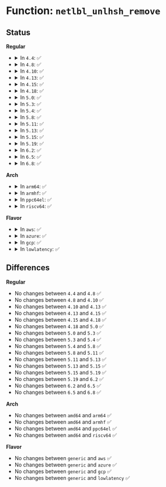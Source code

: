 # Function: <code>netlbl_unlhsh_remove</code>

## Status
<b>Regular</b>
<ul>
<li>
<details>
<summary>In <code>4.4</code>: ✅</summary>

```c
int netlbl_unlhsh_remove(struct net *net, const char *dev_name, const void *addr, const void *mask, u32 addr_len, struct netlbl_audit *audit_info);
```

**Collision:** Unique Global

**Inline:** No

**Transformation:** False

**Instances:**

```
In net/netlabel/netlabel_unlabeled.c (ffffffff8180f500)
Location: net/netlabel/netlabel_unlabeled.c:647
Inline: False
Direct callers:
  - net/netlabel/netlabel_kapi.c:netlbl_cfg_unlbl_static_del
  - net/netlabel/netlabel_unlabeled.c:netlbl_unlabel_staticremovedef
  - net/netlabel/netlabel_unlabeled.c:netlbl_unlabel_staticremove
```
**Symbols:**

```
ffffffff8180f500-ffffffff8180f97f: netlbl_unlhsh_remove (STB_GLOBAL)
```
</details>
</li>
<li>
<details>
<summary>In <code>4.8</code>: ✅</summary>

```c
int netlbl_unlhsh_remove(struct net *net, const char *dev_name, const void *addr, const void *mask, u32 addr_len, struct netlbl_audit *audit_info);
```

**Collision:** Unique Global

**Inline:** No

**Transformation:** False

**Instances:**

```
In net/netlabel/netlabel_unlabeled.c (ffffffff81881bb0)
Location: net/netlabel/netlabel_unlabeled.c:647
Inline: False
Direct callers:
  - net/netlabel/netlabel_kapi.c:netlbl_cfg_unlbl_static_del
  - net/netlabel/netlabel_kapi.c:netlbl_cfg_unlbl_static_del
  - net/netlabel/netlabel_unlabeled.c:netlbl_unlabel_staticremovedef
  - net/netlabel/netlabel_unlabeled.c:netlbl_unlabel_staticremove
```
**Symbols:**

```
ffffffff81881bb0-ffffffff81882041: netlbl_unlhsh_remove (STB_GLOBAL)
```
</details>
</li>
<li>
<details>
<summary>In <code>4.10</code>: ✅</summary>

```c
int netlbl_unlhsh_remove(struct net *net, const char *dev_name, const void *addr, const void *mask, u32 addr_len, struct netlbl_audit *audit_info);
```

**Collision:** Unique Global

**Inline:** No

**Transformation:** False

**Instances:**

```
In net/netlabel/netlabel_unlabeled.c (ffffffff818b6460)
Location: net/netlabel/netlabel_unlabeled.c:641
Inline: False
Direct callers:
  - net/netlabel/netlabel_kapi.c:netlbl_cfg_unlbl_static_del
  - net/netlabel/netlabel_kapi.c:netlbl_cfg_unlbl_static_del
  - net/netlabel/netlabel_unlabeled.c:netlbl_unlabel_staticremovedef
  - net/netlabel/netlabel_unlabeled.c:netlbl_unlabel_staticremove
```
**Symbols:**

```
ffffffff818b6460-ffffffff818b68f1: netlbl_unlhsh_remove (STB_GLOBAL)
```
</details>
</li>
<li>
<details>
<summary>In <code>4.13</code>: ✅</summary>

```c
int netlbl_unlhsh_remove(struct net *net, const char *dev_name, const void *addr, const void *mask, u32 addr_len, struct netlbl_audit *audit_info);
```

**Collision:** Unique Global

**Inline:** No

**Transformation:** False

**Instances:**

```
In net/netlabel/netlabel_unlabeled.c (ffffffff818dcd50)
Location: net/netlabel/netlabel_unlabeled.c:641
Inline: False
Direct callers:
  - net/netlabel/netlabel_kapi.c:netlbl_cfg_unlbl_static_del
  - net/netlabel/netlabel_kapi.c:netlbl_cfg_unlbl_static_del
  - net/netlabel/netlabel_unlabeled.c:netlbl_unlabel_staticremovedef
  - net/netlabel/netlabel_unlabeled.c:netlbl_unlabel_staticremove
```
**Symbols:**

```
ffffffff818dcd50-ffffffff818dd1c5: netlbl_unlhsh_remove (STB_GLOBAL)
```
</details>
</li>
<li>
<details>
<summary>In <code>4.15</code>: ✅</summary>

```c
int netlbl_unlhsh_remove(struct net *net, const char *dev_name, const void *addr, const void *mask, u32 addr_len, struct netlbl_audit *audit_info);
```

**Collision:** Unique Global

**Inline:** No

**Transformation:** False

**Instances:**

```
In net/netlabel/netlabel_unlabeled.c (ffffffff81962940)
Location: net/netlabel/netlabel_unlabeled.c:641
Inline: False
Direct callers:
  - net/netlabel/netlabel_kapi.c:netlbl_cfg_unlbl_static_del
  - net/netlabel/netlabel_kapi.c:netlbl_cfg_unlbl_static_del
  - net/netlabel/netlabel_unlabeled.c:netlbl_unlabel_staticremovedef
  - net/netlabel/netlabel_unlabeled.c:netlbl_unlabel_staticremove
```
**Symbols:**

```
ffffffff81962940-ffffffff81962db5: netlbl_unlhsh_remove (STB_GLOBAL)
```
</details>
</li>
<li>
<details>
<summary>In <code>4.18</code>: ✅</summary>

```c
int netlbl_unlhsh_remove(struct net *net, const char *dev_name, const void *addr, const void *mask, u32 addr_len, struct netlbl_audit *audit_info);
```

**Collision:** Unique Global

**Inline:** No

**Transformation:** False

**Instances:**

```
In net/netlabel/netlabel_unlabeled.c (ffffffff819bc1a0)
Location: net/netlabel/netlabel_unlabeled.c:641
Inline: False
Direct callers:
  - net/netlabel/netlabel_kapi.c:netlbl_cfg_unlbl_static_del
  - net/netlabel/netlabel_kapi.c:netlbl_cfg_unlbl_static_del
  - net/netlabel/netlabel_unlabeled.c:netlbl_unlabel_staticremovedef
  - net/netlabel/netlabel_unlabeled.c:netlbl_unlabel_staticremove
```
**Symbols:**

```
ffffffff819bc1a0-ffffffff819bc619: netlbl_unlhsh_remove (STB_GLOBAL)
```
</details>
</li>
<li>
<details>
<summary>In <code>5.0</code>: ✅</summary>

```c
int netlbl_unlhsh_remove(struct net *net, const char *dev_name, const void *addr, const void *mask, u32 addr_len, struct netlbl_audit *audit_info);
```

**Collision:** Unique Global

**Inline:** No

**Transformation:** False

**Instances:**

```
In net/netlabel/netlabel_unlabeled.c (ffffffff819f3410)
Location: net/netlabel/netlabel_unlabeled.c:641
Inline: False
Direct callers:
  - net/netlabel/netlabel_kapi.c:netlbl_cfg_unlbl_static_del
  - net/netlabel/netlabel_kapi.c:netlbl_cfg_unlbl_static_del
  - net/netlabel/netlabel_unlabeled.c:netlbl_unlabel_staticremovedef
  - net/netlabel/netlabel_unlabeled.c:netlbl_unlabel_staticremove
```
**Symbols:**

```
ffffffff819f3410-ffffffff819f386e: netlbl_unlhsh_remove (STB_GLOBAL)
```
</details>
</li>
<li>
<details>
<summary>In <code>5.3</code>: ✅</summary>

```c
int netlbl_unlhsh_remove(struct net *net, const char *dev_name, const void *addr, const void *mask, u32 addr_len, struct netlbl_audit *audit_info);
```

**Collision:** Unique Global

**Inline:** No

**Transformation:** False

**Instances:**

```
In net/netlabel/netlabel_unlabeled.c (ffffffff81a627a0)
Location: net/netlabel/netlabel_unlabeled.c:627
Inline: False
Direct callers:
  - net/netlabel/netlabel_kapi.c:netlbl_cfg_unlbl_static_del
  - net/netlabel/netlabel_kapi.c:netlbl_cfg_unlbl_static_del
  - net/netlabel/netlabel_unlabeled.c:netlbl_unlabel_staticremovedef
  - net/netlabel/netlabel_unlabeled.c:netlbl_unlabel_staticremove
```
**Symbols:**

```
ffffffff81a627a0-ffffffff81a62c97: netlbl_unlhsh_remove (STB_GLOBAL)
```
</details>
</li>
<li>
<details>
<summary>In <code>5.4</code>: ✅</summary>

```c
int netlbl_unlhsh_remove(struct net *net, const char *dev_name, const void *addr, const void *mask, u32 addr_len, struct netlbl_audit *audit_info);
```

**Collision:** Unique Global

**Inline:** No

**Transformation:** False

**Instances:**

```
In net/netlabel/netlabel_unlabeled.c (ffffffff81a99380)
Location: net/netlabel/netlabel_unlabeled.c:627
Inline: False
Direct callers:
  - net/netlabel/netlabel_kapi.c:netlbl_cfg_unlbl_static_del
  - net/netlabel/netlabel_kapi.c:netlbl_cfg_unlbl_static_del
  - net/netlabel/netlabel_unlabeled.c:netlbl_unlabel_staticremovedef
  - net/netlabel/netlabel_unlabeled.c:netlbl_unlabel_staticremove
```
**Symbols:**

```
ffffffff81a99380-ffffffff81a99877: netlbl_unlhsh_remove (STB_GLOBAL)
```
</details>
</li>
<li>
<details>
<summary>In <code>5.8</code>: ✅</summary>

```c
int netlbl_unlhsh_remove(struct net *net, const char *dev_name, const void *addr, const void *mask, u32 addr_len, struct netlbl_audit *audit_info);
```

**Collision:** Unique Global

**Inline:** No

**Transformation:** False

**Instances:**

```
In net/netlabel/netlabel_unlabeled.c (ffffffff81b94fc0)
Location: net/netlabel/netlabel_unlabeled.c:627
Inline: False
Direct callers:
  - net/netlabel/netlabel_kapi.c:netlbl_cfg_unlbl_static_del
  - net/netlabel/netlabel_kapi.c:netlbl_cfg_unlbl_static_del
  - net/netlabel/netlabel_unlabeled.c:netlbl_unlabel_staticremovedef
  - net/netlabel/netlabel_unlabeled.c:netlbl_unlabel_staticremove
```
**Symbols:**

```
ffffffff81b94fc0-ffffffff81b950b1: netlbl_unlhsh_remove (STB_GLOBAL)
```
</details>
</li>
<li>
<details>
<summary>In <code>5.11</code>: ✅</summary>

```c
int netlbl_unlhsh_remove(struct net *net, const char *dev_name, const void *addr, const void *mask, u32 addr_len, struct netlbl_audit *audit_info);
```

**Collision:** Unique Global

**Inline:** No

**Transformation:** False

**Instances:**

```
In net/netlabel/netlabel_unlabeled.c (ffffffff81ba4c20)
Location: net/netlabel/netlabel_unlabeled.c:627
Inline: False
Direct callers:
  - net/netlabel/netlabel_kapi.c:netlbl_cfg_unlbl_static_del
  - net/netlabel/netlabel_kapi.c:netlbl_cfg_unlbl_static_del
  - net/netlabel/netlabel_unlabeled.c:netlbl_unlabel_staticremovedef
  - net/netlabel/netlabel_unlabeled.c:netlbl_unlabel_staticremove
```
**Symbols:**

```
ffffffff81ba4c20-ffffffff81ba4d1c: netlbl_unlhsh_remove (STB_GLOBAL)
```
</details>
</li>
<li>
<details>
<summary>In <code>5.13</code>: ✅</summary>

```c
int netlbl_unlhsh_remove(struct net *net, const char *dev_name, const void *addr, const void *mask, u32 addr_len, struct netlbl_audit *audit_info);
```

**Collision:** Unique Global

**Inline:** No

**Transformation:** False

**Instances:**

```
In net/netlabel/netlabel_unlabeled.c (ffffffff81b93950)
Location: net/netlabel/netlabel_unlabeled.c:627
Inline: False
Direct callers:
  - net/netlabel/netlabel_kapi.c:netlbl_cfg_unlbl_static_del
  - net/netlabel/netlabel_kapi.c:netlbl_cfg_unlbl_static_del
  - net/netlabel/netlabel_unlabeled.c:netlbl_unlabel_staticremovedef
  - net/netlabel/netlabel_unlabeled.c:netlbl_unlabel_staticremove
```
**Symbols:**

```
ffffffff81b93950-ffffffff81b93e38: netlbl_unlhsh_remove (STB_GLOBAL)
```
</details>
</li>
<li>
<details>
<summary>In <code>5.15</code>: ✅</summary>

```c
int netlbl_unlhsh_remove(struct net *net, const char *dev_name, const void *addr, const void *mask, u32 addr_len, struct netlbl_audit *audit_info);
```

**Collision:** Unique Global

**Inline:** No

**Transformation:** False

**Instances:**

```
In net/netlabel/netlabel_unlabeled.c (ffffffff81c600f0)
Location: net/netlabel/netlabel_unlabeled.c:625
Inline: False
Direct callers:
  - net/netlabel/netlabel_kapi.c:netlbl_cfg_unlbl_static_del
  - net/netlabel/netlabel_kapi.c:netlbl_cfg_unlbl_static_del
  - net/netlabel/netlabel_unlabeled.c:netlbl_unlabel_staticremovedef
  - net/netlabel/netlabel_unlabeled.c:netlbl_unlabel_staticremove
```
**Symbols:**

```
ffffffff81c600f0-ffffffff81c605d8: netlbl_unlhsh_remove (STB_GLOBAL)
```
</details>
</li>
<li>
<details>
<summary>In <code>5.19</code>: ✅</summary>

```c
int netlbl_unlhsh_remove(struct net *net, const char *dev_name, const void *addr, const void *mask, u32 addr_len, struct netlbl_audit *audit_info);
```

**Collision:** Unique Global

**Inline:** No

**Transformation:** False

**Instances:**

```
In net/netlabel/netlabel_unlabeled.c (ffffffff81e02550)
Location: net/netlabel/netlabel_unlabeled.c:625
Inline: False
Direct callers:
  - net/netlabel/netlabel_kapi.c:netlbl_cfg_unlbl_static_del
  - net/netlabel/netlabel_kapi.c:netlbl_cfg_unlbl_static_del
  - net/netlabel/netlabel_unlabeled.c:netlbl_unlabel_staticremovedef
  - net/netlabel/netlabel_unlabeled.c:netlbl_unlabel_staticremove
```
**Symbols:**

```
ffffffff81e02550-ffffffff81e02a14: netlbl_unlhsh_remove (STB_GLOBAL)
```
</details>
</li>
<li>
<details>
<summary>In <code>6.2</code>: ✅</summary>

```c
int netlbl_unlhsh_remove(struct net *net, const char *dev_name, const void *addr, const void *mask, u32 addr_len, struct netlbl_audit *audit_info);
```

**Collision:** Unique Global

**Inline:** No

**Transformation:** False

**Instances:**

```
In net/netlabel/netlabel_unlabeled.c (ffffffff81fd7440)
Location: net/netlabel/netlabel_unlabeled.c:625
Inline: False
Direct callers:
  - net/netlabel/netlabel_kapi.c:netlbl_cfg_unlbl_static_del
  - net/netlabel/netlabel_kapi.c:netlbl_cfg_unlbl_static_del
  - net/netlabel/netlabel_unlabeled.c:netlbl_unlabel_staticremovedef
  - net/netlabel/netlabel_unlabeled.c:netlbl_unlabel_staticremove
```
**Symbols:**

```
ffffffff81fd7440-ffffffff81fd7904: netlbl_unlhsh_remove (STB_GLOBAL)
```
</details>
</li>
<li>
<details>
<summary>In <code>6.5</code>: ✅</summary>

```c
int netlbl_unlhsh_remove(struct net *net, const char *dev_name, const void *addr, const void *mask, u32 addr_len, struct netlbl_audit *audit_info);
```

**Collision:** Unique Global

**Inline:** No

**Transformation:** False

**Instances:**

```
In net/netlabel/netlabel_unlabeled.c (ffffffff82053130)
Location: net/netlabel/netlabel_unlabeled.c:625
Inline: False
Direct callers:
  - net/netlabel/netlabel_kapi.c:netlbl_cfg_unlbl_static_del
  - net/netlabel/netlabel_kapi.c:netlbl_cfg_unlbl_static_del
  - net/netlabel/netlabel_unlabeled.c:netlbl_unlabel_staticremovedef
  - net/netlabel/netlabel_unlabeled.c:netlbl_unlabel_staticremove
```
**Symbols:**

```
ffffffff82053130-ffffffff820535f9: netlbl_unlhsh_remove (STB_GLOBAL)
```
</details>
</li>
<li>
<details>
<summary>In <code>6.8</code>: ✅</summary>

```c
int netlbl_unlhsh_remove(struct net *net, const char *dev_name, const void *addr, const void *mask, u32 addr_len, struct netlbl_audit *audit_info);
```

**Collision:** Unique Global

**Inline:** No

**Transformation:** False

**Instances:**

```
In net/netlabel/netlabel_unlabeled.c (ffffffff82125930)
Location: net/netlabel/netlabel_unlabeled.c:619
Inline: False
Direct callers:
  - net/netlabel/netlabel_kapi.c:netlbl_cfg_unlbl_static_del
  - net/netlabel/netlabel_kapi.c:netlbl_cfg_unlbl_static_del
  - net/netlabel/netlabel_unlabeled.c:netlbl_unlabel_staticremovedef
  - net/netlabel/netlabel_unlabeled.c:netlbl_unlabel_staticremove
```
**Symbols:**

```
ffffffff82125930-ffffffff82125dff: netlbl_unlhsh_remove (STB_GLOBAL)
```
</details>
</li>
</ul>
<b>Arch</b>
<ul>
<li>
<details>
<summary>In <code>arm64</code>: ✅</summary>

```c
int netlbl_unlhsh_remove(struct net *net, const char *dev_name, const void *addr, const void *mask, u32 addr_len, struct netlbl_audit *audit_info);
```

**Collision:** Unique Global

**Inline:** No

**Transformation:** False

**Instances:**

```
In net/netlabel/netlabel_unlabeled.c (ffff800010d68c30)
Location: net/netlabel/netlabel_unlabeled.c:627
Inline: False
Direct callers:
  - net/netlabel/netlabel_kapi.c:netlbl_cfg_unlbl_static_del
  - net/netlabel/netlabel_unlabeled.c:netlbl_unlabel_staticremovedef
  - net/netlabel/netlabel_unlabeled.c:netlbl_unlabel_staticremove
```
**Symbols:**

```
ffff800010d68c30-ffff800010d69188: netlbl_unlhsh_remove (STB_GLOBAL)
```
</details>
</li>
<li>
<details>
<summary>In <code>armhf</code>: ✅</summary>

```c
int netlbl_unlhsh_remove(struct net *net, const char *dev_name, const void *addr, const void *mask, u32 addr_len, struct netlbl_audit *audit_info);
```

**Collision:** Unique Global

**Inline:** No

**Transformation:** False

**Instances:**

```
In net/netlabel/netlabel_unlabeled.c (c0e673b4)
Location: net/netlabel/netlabel_unlabeled.c:627
Inline: False
Direct callers:
  - net/netlabel/netlabel_kapi.c:netlbl_cfg_unlbl_static_del
  - net/netlabel/netlabel_unlabeled.c:netlbl_unlabel_staticremovedef
  - net/netlabel/netlabel_unlabeled.c:netlbl_unlabel_staticremove
```
**Symbols:**

```
c0e673b4-c0e67854: netlbl_unlhsh_remove (STB_GLOBAL)
```
</details>
</li>
<li>
<details>
<summary>In <code>ppc64el</code>: ✅</summary>

```c
int netlbl_unlhsh_remove(struct net *net, const char *dev_name, const void *addr, const void *mask, u32 addr_len, struct netlbl_audit *audit_info);
```

**Collision:** Unique Global

**Inline:** No

**Transformation:** False

**Instances:**

```
In net/netlabel/netlabel_unlabeled.c (c000000000ea58c0)
Location: net/netlabel/netlabel_unlabeled.c:627
Inline: False
Direct callers:
  - net/netlabel/netlabel_kapi.c:netlbl_cfg_unlbl_static_del
  - net/netlabel/netlabel_kapi.c:netlbl_cfg_unlbl_static_del
  - net/netlabel/netlabel_unlabeled.c:netlbl_unlabel_staticremovedef
  - net/netlabel/netlabel_unlabeled.c:netlbl_unlabel_staticremove
```
**Symbols:**

```
c000000000ea58c0-c000000000ea5f94: netlbl_unlhsh_remove (STB_GLOBAL)
```
</details>
</li>
<li>
<details>
<summary>In <code>riscv64</code>: ✅</summary>

```c
int netlbl_unlhsh_remove(struct net *net, const char *dev_name, const void *addr, const void *mask, u32 addr_len, struct netlbl_audit *audit_info);
```

**Collision:** Unique Global

**Inline:** No

**Transformation:** False

**Instances:**

```
In net/netlabel/netlabel_unlabeled.c (ffffffe00089be7c)
Location: net/netlabel/netlabel_unlabeled.c:627
Inline: False
Direct callers:
  - net/netlabel/netlabel_kapi.c:netlbl_cfg_unlbl_static_del
  - net/netlabel/netlabel_unlabeled.c:netlbl_unlabel_staticremovedef
  - net/netlabel/netlabel_unlabeled.c:netlbl_unlabel_staticremove
```
**Symbols:**

```
ffffffe00089be7c-ffffffe00089c30e: netlbl_unlhsh_remove (STB_GLOBAL)
```
</details>
</li>
</ul>
<b>Flavor</b>
<ul>
<li>
<details>
<summary>In <code>aws</code>: ✅</summary>

```c
int netlbl_unlhsh_remove(struct net *net, const char *dev_name, const void *addr, const void *mask, u32 addr_len, struct netlbl_audit *audit_info);
```

**Collision:** Unique Global

**Inline:** No

**Transformation:** False

**Instances:**

```
In net/netlabel/netlabel_unlabeled.c (ffffffff81a38710)
Location: net/netlabel/netlabel_unlabeled.c:627
Inline: False
Direct callers:
  - net/netlabel/netlabel_kapi.c:netlbl_cfg_unlbl_static_del
  - net/netlabel/netlabel_kapi.c:netlbl_cfg_unlbl_static_del
  - net/netlabel/netlabel_unlabeled.c:netlbl_unlabel_staticremovedef
  - net/netlabel/netlabel_unlabeled.c:netlbl_unlabel_staticremove
```
**Symbols:**

```
ffffffff81a38710-ffffffff81a38c07: netlbl_unlhsh_remove (STB_GLOBAL)
```
</details>
</li>
<li>
<details>
<summary>In <code>azure</code>: ✅</summary>

```c
int netlbl_unlhsh_remove(struct net *net, const char *dev_name, const void *addr, const void *mask, u32 addr_len, struct netlbl_audit *audit_info);
```

**Collision:** Unique Global

**Inline:** No

**Transformation:** False

**Instances:**

```
In net/netlabel/netlabel_unlabeled.c (ffffffff819f5330)
Location: net/netlabel/netlabel_unlabeled.c:627
Inline: False
Direct callers:
  - net/netlabel/netlabel_kapi.c:netlbl_cfg_unlbl_static_del
  - net/netlabel/netlabel_kapi.c:netlbl_cfg_unlbl_static_del
  - net/netlabel/netlabel_unlabeled.c:netlbl_unlabel_staticremovedef
  - net/netlabel/netlabel_unlabeled.c:netlbl_unlabel_staticremove
```
**Symbols:**

```
ffffffff819f5330-ffffffff819f5827: netlbl_unlhsh_remove (STB_GLOBAL)
```
</details>
</li>
<li>
<details>
<summary>In <code>gcp</code>: ✅</summary>

```c
int netlbl_unlhsh_remove(struct net *net, const char *dev_name, const void *addr, const void *mask, u32 addr_len, struct netlbl_audit *audit_info);
```

**Collision:** Unique Global

**Inline:** No

**Transformation:** False

**Instances:**

```
In net/netlabel/netlabel_unlabeled.c (ffffffff81aa45c0)
Location: net/netlabel/netlabel_unlabeled.c:627
Inline: False
Direct callers:
  - net/netlabel/netlabel_kapi.c:netlbl_cfg_unlbl_static_del
  - net/netlabel/netlabel_kapi.c:netlbl_cfg_unlbl_static_del
  - net/netlabel/netlabel_unlabeled.c:netlbl_unlabel_staticremovedef
  - net/netlabel/netlabel_unlabeled.c:netlbl_unlabel_staticremove
```
**Symbols:**

```
ffffffff81aa45c0-ffffffff81aa4ab7: netlbl_unlhsh_remove (STB_GLOBAL)
```
</details>
</li>
<li>
<details>
<summary>In <code>lowlatency</code>: ✅</summary>

```c
int netlbl_unlhsh_remove(struct net *net, const char *dev_name, const void *addr, const void *mask, u32 addr_len, struct netlbl_audit *audit_info);
```

**Collision:** Unique Global

**Inline:** No

**Transformation:** False

**Instances:**

```
In net/netlabel/netlabel_unlabeled.c (ffffffff81ab0960)
Location: net/netlabel/netlabel_unlabeled.c:627
Inline: False
Direct callers:
  - net/netlabel/netlabel_kapi.c:netlbl_cfg_unlbl_static_del
  - net/netlabel/netlabel_kapi.c:netlbl_cfg_unlbl_static_del
  - net/netlabel/netlabel_unlabeled.c:netlbl_unlabel_staticremovedef
  - net/netlabel/netlabel_unlabeled.c:netlbl_unlabel_staticremove
```
**Symbols:**

```
ffffffff81ab0960-ffffffff81ab0e29: netlbl_unlhsh_remove (STB_GLOBAL)
```
</details>
</li>
</ul>

## Differences
<b>Regular</b>
<ul>
<li>
No changes between <code>4.4</code> and <code>4.8</code> ✅
</li>
<li>
No changes between <code>4.8</code> and <code>4.10</code> ✅
</li>
<li>
No changes between <code>4.10</code> and <code>4.13</code> ✅
</li>
<li>
No changes between <code>4.13</code> and <code>4.15</code> ✅
</li>
<li>
No changes between <code>4.15</code> and <code>4.18</code> ✅
</li>
<li>
No changes between <code>4.18</code> and <code>5.0</code> ✅
</li>
<li>
No changes between <code>5.0</code> and <code>5.3</code> ✅
</li>
<li>
No changes between <code>5.3</code> and <code>5.4</code> ✅
</li>
<li>
No changes between <code>5.4</code> and <code>5.8</code> ✅
</li>
<li>
No changes between <code>5.8</code> and <code>5.11</code> ✅
</li>
<li>
No changes between <code>5.11</code> and <code>5.13</code> ✅
</li>
<li>
No changes between <code>5.13</code> and <code>5.15</code> ✅
</li>
<li>
No changes between <code>5.15</code> and <code>5.19</code> ✅
</li>
<li>
No changes between <code>5.19</code> and <code>6.2</code> ✅
</li>
<li>
No changes between <code>6.2</code> and <code>6.5</code> ✅
</li>
<li>
No changes between <code>6.5</code> and <code>6.8</code> ✅
</li>
</ul>
<b>Arch</b>
<ul>
<li>
No changes between <code>amd64</code> and <code>arm64</code> ✅
</li>
<li>
No changes between <code>amd64</code> and <code>armhf</code> ✅
</li>
<li>
No changes between <code>amd64</code> and <code>ppc64el</code> ✅
</li>
<li>
No changes between <code>amd64</code> and <code>riscv64</code> ✅
</li>
</ul>
<b>Flavor</b>
<ul>
<li>
No changes between <code>generic</code> and <code>aws</code> ✅
</li>
<li>
No changes between <code>generic</code> and <code>azure</code> ✅
</li>
<li>
No changes between <code>generic</code> and <code>gcp</code> ✅
</li>
<li>
No changes between <code>generic</code> and <code>lowlatency</code> ✅
</li>
</ul>

